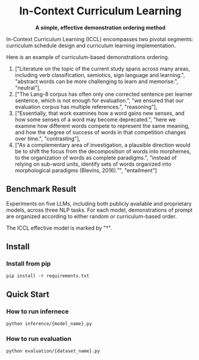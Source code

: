 <div align="center">

<h1>In-Context Curriculum Learning</h1>


**A simple, effective demonstration ordering method**
</div>

In-Context Curriculum Learning (ICCL)  encompasses two pivotal segments: curriculum schedule design and curriculum learning implementation.


Here is an example of curriculum-based demonstrations ordering. 

1. ["Literature on the topic of the current study spans across many areas, including verb classification, semiotics, sign language and learning.", "abstract words can be more challenging to learn and memorise.", "neutral"],
2. ["The Lang-8 corpus has often only one corrected sentence per learner sentence, which is not enough for evaluation.", "we ensured that our evaluation corpus has multiple references.", "reasoning"],
3. ["Essentially, that work examines how a word gains new senses, and how some senses of a word may become deprecated.", "here we examine how different words compete to represent the same meaning, and how the degree of success of words in that competition changes over time.", "contrasting"],
4. ["As a complementary area of investigation, a plausible direction would be to shift the focus from the decomposition of words into morphemes, to the organization of words as complete paradigms.", "instead of relying on sub-word units, identify sets of words organized into morphological paradigms (Blevins, 2016).”", "entailment"]

## Benchmark Result

Experiments on five LLMs, including both publicly available and proprietary models, across three NLP tasks. For each model, demonstrations of prompt are organized according to either random or curriculum-based order.


The ICCL effective model is marked by "†".

<!-- | Task   | Model   | Random | Human-Curriculum | Self-Curriculum |
|--------|-------------|-----------------|----------|----------------------|
|SciCite| Llama 2-13B†      | 43.66           | 46.29     |  -          |
| SciCite  | Llama 2-70B | 67.98           | 64.03     |   -         |
|SciCite| Mixtral-8x7B†   | 67.07           | 67.80     |   66.04         |
|SciCite| Qwen-72B-Chat†       | 67.07           | 75.69     |   -         |
|SciCite| GPT-4       | 77.05           | 71.88     |   -         |
|SciNLI| Llama 2-13B      | 21.58           | 19.12     |  -          |
| SciNLI | Llama 2-70B† | 30.05           | 35.67     |   35.67         |
|SciNLI| Mixtral-8x7B†   | 43.18           | 51.56     |  46.04          |
|SciNLI| Qwen-72B-Chat        | 51.54           | 51.17     |   -         |
|SciNLI| GPT-4       | 55.92           | 55.17     |   -         |
|SciERC| Llama 2-13B†      | 31.58           | 33.26     |  -          |
| SciERC  | Llama 2-70B† | 31.39           | 32.94    |   29.12         |
|SciERC| Mixtral-8x7B†   | 32.95           | 33.41     |   32.22         |
|SciERC| Qwen-72B-Chat†        | 29.84           | 30.63     |   -         |
|SciERC| GPT-4       | 38.34           | 36.58     |   -         | -->


## Install

### Install from pip

```shell
pip install -r requirements.txt
```




## Quick Start


### How to run infernece

`python inference/{model_name}.py`

### How to run evaluation

`python evaluation/{dataset_name}.py`




